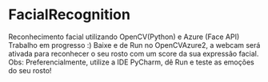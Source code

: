 # FacialRecognition
Reconhecimento facial utilizando OpenCV(Python) e Azure (Face API)
Trabalho em progresso :)
Baixe e de Run no OpenCVAzure2, a webcam será ativada para reconhecer o seu rosto com um score da sua expressão facial.
Obs: Preferencialmente, utilize a IDE PyCharm, dê Run e teste as emoções do seu rosto!
